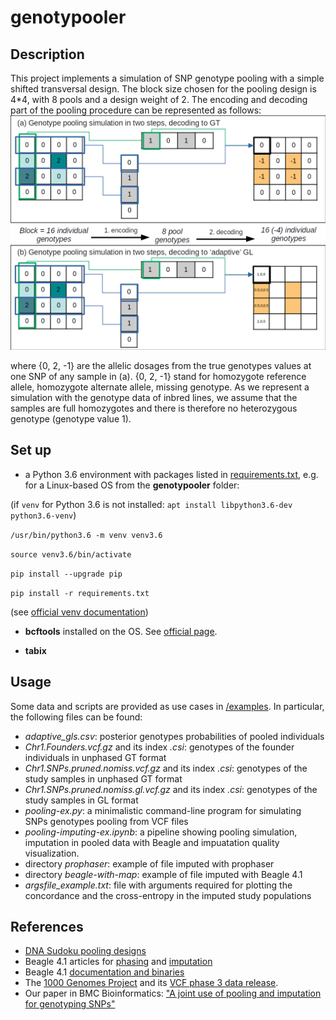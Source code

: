 # genotypooler

## Description
This project implements a simulation of SNP genotype pooling with a simple shifted transversal design.
The block size chosen for the pooling design is 4*4, with 8 pools and a design weight of 2.
The encoding and decoding part of the pooling procedure can be represented as follows: ![Pooling simulation on genotypes in the DNA Sudoku style](pooling-sim-gtgl.png)

where {0, 2, -1} are the allelic dosages from the true genotypes values at one SNP of any sample in (a). {0, 2, -1} stand for 
homozygote reference allele, homozygote alternate allele, missing genotype. As we represent a simulation with the genotype data of inbred lines, we assume that the samples are full homozygotes and there is therefore no heterozygous genotype (genotype value 1).

## Set up
* a Python 3.6 environment with packages listed in [requirements.txt](requirements.txt), e.g. for a Linux-based OS from the **genotypooler** folder:

(if `venv` for Python 3.6 is not installed: `apt install libpython3.6-dev python3.6-venv`)

`/usr/bin/python3.6 -m venv venv3.6`

`source venv3.6/bin/activate`

`pip install --upgrade pip`

`pip install -r requirements.txt`

(see [official venv documentation](https://docs.python.org/3/library/venv.html))

* **bcftools** installed on the OS. See [official page](https://samtools.github.io/bcftools/).

* **tabix**

## Usage
Some data and scripts are provided as use cases in [/examples](/examples). 
In particular, the following files can be found:
* *adaptive_gls.csv*: posterior genotypes probabilities of pooled individuals
* *Chr1.Founders.vcf.gz* and its index *.csi*: genotypes of the founder individuals in unphased GT format
* *Chr1.SNPs.pruned.nomiss.vcf.gz* and its index *.csi*: genotypes of the study samples in unphased GT format
* *Chr1.SNPs.pruned.nomiss.gl.vcf.gz* and its index *.csi*: genotypes of the study samples in GL format
* *pooling-ex.py*: a minimalistic command-line program for simulating SNPs genotypes pooling from VCF files
* *pooling-imputing-ex.ipynb*: a pipeline showing pooling simulation, imputation in pooled data with Beagle and impuatation quality visualization.
* directory *prophaser*: example of file imputed with prophaser
* directory *beagle-with-map*: example of file imputed with Beagle 4.1
* *argsfile_example.txt*: file with arguments required for plotting the concordance and the cross-entropy in the imputed study populations

## References
* [DNA Sudoku pooling designs](https://www.ncbi.nlm.nih.gov/pmc/articles/PMC2704425/pdf/1243.pdf/?tool=EBI)
* Beagle 4.1 articles for [phasing](https://linkinghub.elsevier.com/retrieve/pii/S0002929707638828) and [imputation](https://www.cell.com/ajhg/fulltext/S0002-9297(15)00491-7) 
* Beagle 4.1 [documentation and binaries](https://faculty.washington.edu/browning/beagle/b4_1.html)
* The [1000 Genomes Project](https://www.internationalgenome.org/) and its [VCF phase 3 data release](ftp://ftp.1000genomes.ebi.ac.uk/vol1/ftp/release/20130502/).
* Our paper in BMC Bioinformatics: ["A joint use of pooling and imputation for genotyping SNPs"](https://bmcbioinformatics.biomedcentral.com/articles/10.1186/s12859-022-04974-7)